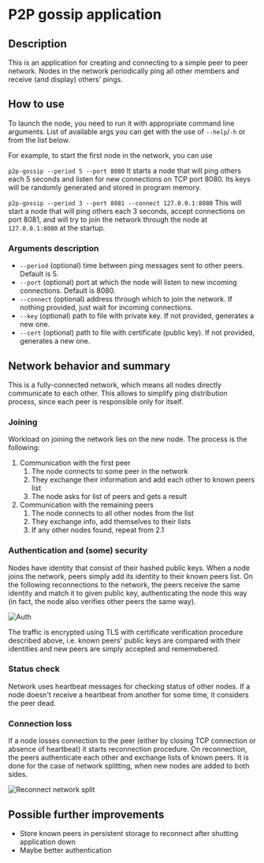 # P2P gossip application

## Description
This is an application for creating and connecting to a simple peer to peer network. Nodes in the network periodically ping all other members and receive (and display) others' pings.

## How to use
To launch the node, you need to run it with appropriate command line arguments. List of available args you can get with the use of `--help`/`-h` or from the list below.

For example, to start the first node in the network, you can use

`p2p-gossip --period 5 --port 8080`
It starts a node that will ping others each 5 seconds and listen for new connections on TCP port 8080. Its keys will be randomly generated and stored in program memory.

`p2p-gossip --period 3 --port 8081 --connect 127.0.0.1:8080`
This will start a node that will ping others each 3 seconds, accept connections on port 8081, and will try to join the network through the node at `127.0.0.1:8080` at the startup.


### Arguments description
* `--period` (optional) time between ping messages sent to other peers. Default is 5.
* `--port` (optional) port at which the node will listen to new incoming connections. Default is 8080.
* `--connect` (optional) address through which to join the network. If nothing provided, just wait for incoming connections.
* `--key` (optional) path to file with private key. If not provided, generates a new one.
* `--cert` (optional) path to file with certificate (public key). If not provided, generates a new one. 

## Network behavior and summary
This is a fully-connected network, which means all nodes directly communicate to each other. This allows to simplify ping distribution process, since each peer is responsible only for itself.

### Joining
Workload on joining the network lies on the new node. The process is the following:
1. Communication with the first peer
   1. The node connects to some peer in the network
   2. They exchange their information and add each other to known peers list
   3. The node asks for list of peers and gets a result
2. Communication with the remaining peers
   1. The node connects to all other nodes from the list
   2. They exchange info, add themselves to their lists
   3. If any other nodes found, repeat from 2.1

### Authentication and (some) security
Nodes have identity that consist of their hashed public keys. When a node joins the network, peers simply add its identity to their known peers list. On the following reconnections to the network, the peers receive the same identity and match it to given public key, authenticating the node this way (in fact, the node also verifies other peers the same way).

![Auth](https://user-images.githubusercontent.com/8144358/160614192-1371ee44-a3ea-4fc2-ad6f-f78678d47bde.png)

The traffic is encrypted using TLS with certificate verification procedure described above, i.e. known peers' public keys are compared with their identities and new peers are simply accepted and rememebered.
### Status check
Network uses heartbeat messages for checking status of other nodes. If a node doesn't receive a heartbeat from another for some time, it considers the peer dead. 
### Connection loss
If a node losses connection to the peer (either by closing TCP connection or absence of heartbeat) it starts reconnection procedure. On reconnection, the peers authenticate each other and exchange lists of known peers. It is done for the case of network splitting, when new nodes are added to both sides.

![Reconnect network split](https://user-images.githubusercontent.com/8144358/160614244-346eae04-ebe0-4d59-a1f5-ee3d9a5e16d5.png)

## Possible further improvements
* Store known peers in persistent storage to reconnect after shutting application down
* Maybe better authentication

